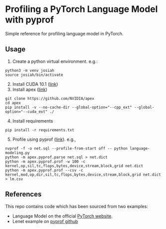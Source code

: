 # Profiling a PyTorch Language Model with pyprof

Simple reference for profiling language model in PyTorch.

## Usage

1. Create a python virtual environment. e.g.: 
```
python3 -m venv josiah
source josiah/bin/activate
```
2. Install CUDA 10.1 ([link](https://developer.nvidia.com/cuda-10.1-download-archive-base?target_os=Linux&target_arch=x86_64&target_distro=Ubuntu&target_version=1804&target_type=runfilelocal))
3. Install apex ([link](https://github.com/NVIDIA/apex))

```
git clone https://github.com/NVIDIA/apex
cd apex
pip install -v --no-cache-dir --global-option="--cpp_ext" --global-option="--cuda_ext" ./
```
4. Install requirements

`pip install -r requirements.txt`

5. Profile using pyprof ([link](https://github.com/NVIDIA/apex/tree/master/apex/pyprof)). e.g.,

```
nvprof -f -o net.sql --profile-from-start off -- python language-modeling.py
python -m apex.pyprof.parse net.sql > net.dict
python -m apex.pyprof.prof -w 100 -c kernel,op,sil,tc,flops,bytes,device,stream,block,grid net.dict
python -m apex.pyprof.prof --csv -c kernel,mod,op,dir,sil,tc,flops,bytes,device,stream,block,grid net.dict > lm.csv
```

## References

This repo contains code which has been sourced from two examples:
- Language Model on the official [PyTorch website](https://github.com/pytorch/examples/tree/master/word_language_model).
- Lenet example on [pyprof github](https://github.com/NVIDIA/apex/blob/master/apex/pyprof/examples/lenet.py)
